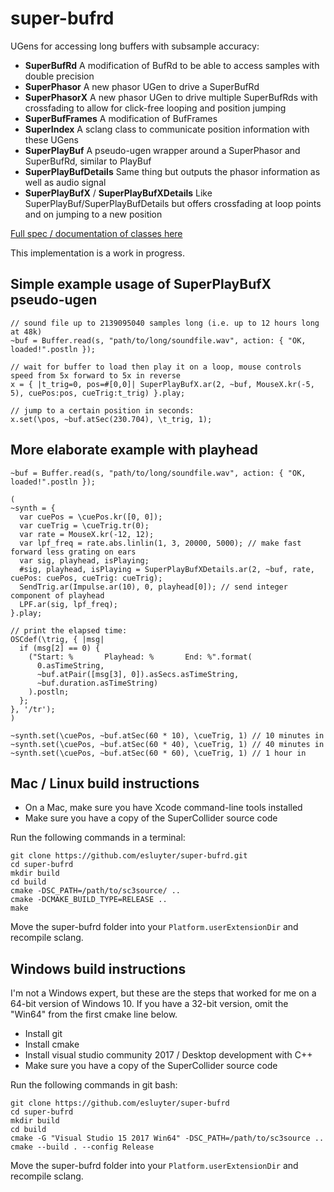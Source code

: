 # super-bufrd
UGens for accessing long buffers with subsample accuracy:
- **SuperBufRd** A modification of BufRd to be able to access samples with double precision
- **SuperPhasor** A new phasor UGen to drive a SuperBufRd
- **SuperPhasorX** A new phasor UGen to drive multiple SuperBufRds with crossfading to allow for click-free looping and position jumping
- **SuperBufFrames** A modification of BufFrames
- **SuperIndex** A sclang class to communicate position information with these UGens
- **SuperPlayBuf** A pseudo-ugen wrapper around a SuperPhasor and SuperBufRd, similar to PlayBuf
- **SuperPlayBufDetails** Same thing but outputs the phasor information as well as audio signal
- **SuperPlayBufX** / **SuperPlayBufXDetails** Like SuperPlayBuf/SuperPlayBufDetails but offers crossfading at loop points and on jumping to a new position

[Full spec / documentation of classes here](https://gist.github.com/esluyter/53597bed464d16fdb603c9db8405e3a9)

This implementation is a work in progress.

## Simple example usage of SuperPlayBufX pseudo-ugen
```supercollider
// sound file up to 2139095040 samples long (i.e. up to 12 hours long at 48k)
~buf = Buffer.read(s, "path/to/long/soundfile.wav", action: { "OK, loaded!".postln });

// wait for buffer to load then play it on a loop, mouse controls speed from 5x forward to 5x in reverse
x = { |t_trig=0, pos=#[0,0]| SuperPlayBufX.ar(2, ~buf, MouseX.kr(-5, 5), cuePos:pos, cueTrig:t_trig) }.play;

// jump to a certain position in seconds:
x.set(\pos, ~buf.atSec(230.704), \t_trig, 1);
```

## More elaborate example with playhead
```supercollider
~buf = Buffer.read(s, "path/to/long/soundfile.wav", action: { "OK, loaded!".postln });

(
~synth = {
  var cuePos = \cuePos.kr([0, 0]);
  var cueTrig = \cueTrig.tr(0);
  var rate = MouseX.kr(-12, 12);
  var lpf_freq = rate.abs.linlin(1, 3, 20000, 5000); // make fast forward less grating on ears
  var sig, playhead, isPlaying;
  #sig, playhead, isPlaying = SuperPlayBufXDetails.ar(2, ~buf, rate, cuePos: cuePos, cueTrig: cueTrig);
  SendTrig.ar(Impulse.ar(10), 0, playhead[0]); // send integer component of playhead
  LPF.ar(sig, lpf_freq);
}.play;

// print the elapsed time:
OSCdef(\trig, { |msg|
  if (msg[2] == 0) {
    ("Start: %       Playhead: %       End: %".format(
      0.asTimeString,
      ~buf.atPair([msg[3], 0]).asSecs.asTimeString,
      ~buf.duration.asTimeString)
    ).postln;
  };
}, '/tr');
)

~synth.set(\cuePos, ~buf.atSec(60 * 10), \cueTrig, 1) // 10 minutes in
~synth.set(\cuePos, ~buf.atSec(60 * 40), \cueTrig, 1) // 40 minutes in
~synth.set(\cuePos, ~buf.atSec(60 * 60), \cueTrig, 1) // 1 hour in
```

## Mac / Linux build instructions
- On a Mac, make sure you have Xcode command-line tools installed
- Make sure you have a copy of the SuperCollider source code

Run the following commands in a terminal:
```
git clone https://github.com/esluyter/super-bufrd.git
cd super-bufrd
mkdir build
cd build
cmake -DSC_PATH=/path/to/sc3source/ ..
cmake -DCMAKE_BUILD_TYPE=RELEASE ..
make
```
Move the super-bufrd folder into your `Platform.userExtensionDir` and recompile sclang.

## Windows build instructions
I'm not a Windows expert, but these are the steps that worked for me on a 64-bit version of Windows 10. If you have a 32-bit version, omit the "Win64" from the first cmake line below.

- Install git
- Install cmake
- Install visual studio community 2017 / Desktop development with C++
- Make sure you have a copy of the SuperCollider source code

Run the following commands in git bash:
```
git clone https://github.com/esluyter/super-bufrd
cd super-bufrd
mkdir build
cd build
cmake -G "Visual Studio 15 2017 Win64" -DSC_PATH=/path/to/sc3source ..
cmake --build . --config Release
```
Move the super-bufrd folder into your `Platform.userExtensionDir` and recompile sclang.
